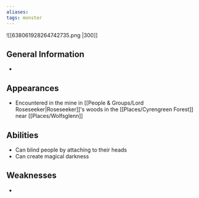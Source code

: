 ```yaml
---
aliases: 
tags: monster
---
```


![[638061928264742735.png |300]]

## General Information
- 

## Appearances
- Encountered in the mine in [[People & Groups/Lord Roseseeker|Roseseeker]]'s woods in the [[Places/Cyrengreen Forest]] near [[Places/Wolfsglenn]]

## Abilities
- Can blind people by attaching to their heads
- Can create magical darkness

## Weaknesses
- 
